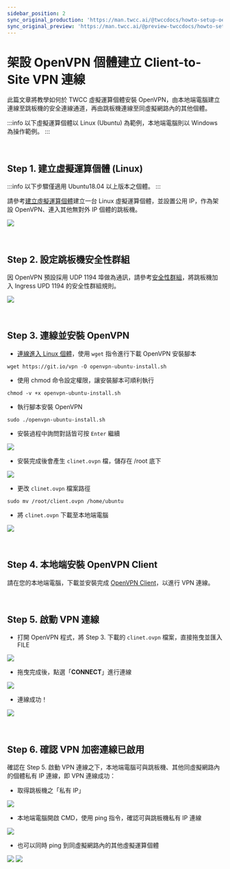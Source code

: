 ```yaml
---
sidebar_position: 2
sync_original_production: 'https://man.twcc.ai/@twccdocs/howto-setup-oepnvpn-client-to-site-vpn-zh' 
sync_original_preview: 'https://man.twcc.ai/@preview-twccdocs/howto-setup-oepnvpn-client-to-site-vpn-zh' 
---
```


# 架設 OpenVPN 個體建立 Client-to-Site VPN 連線

此篇文章將教學如何於 TWCC 虛擬運算個體安裝 OpenVPN，由本地端電腦建立連線至跳板機的安全連線通道，再由跳板機連線至同虛擬網路內的其他個體。

:::info
以下虛擬運算個體以 Linux (Ubuntu) 為範例，本地端電腦則以 Windows 為操作範例。
:::

<br/>

## Step 1. 建立虛擬運算個體 (Linux)

:::info
以下步驟僅適用 Ubuntu18.04 以上版本之個體。
:::


請參考[建立虛擬運算個體](https://man.twcc.ai/@twccdocs/guide-vcs-create-zh)建立一台 Linux 虛擬運算個體，並設置公用 IP，作為架設 OpenVPN、連入其他無對外 IP 個體的跳板機。

![](https://i.imgur.com/UZzRVMC.png)

<br/>


## Step 2. 設定跳板機安全性群組
因 OpenVPN 預設採用 UDP 1194 埠做為通訊，請參考[安全性群組](https://man.twcc.ai/@twccdocs/guide-vcs-sg-zh)，將跳板機加入 Ingress UPD 1194 的安全性群組規則。

![](https://i.imgur.com/56o4Til.png)

<br/>


## Step 3. 連線並安裝 OpenVPN

- [連線進入 Linux 個體](https://man.twcc.ai/@twccdocs/vcs-guide-connect-to-linux-from-windows-zh)，使用 `wget` 指令進行下載 OpenVPN 安裝腳本

```
wget https://git.io/vpn -O openvpn-ubuntu-install.sh
```

- 使用 chmod 命令設定權限，讓安裝腳本可順利執行

```
chmod -v +x openvpn-ubuntu-install.sh
```


- 執行腳本安裝 OpenVPN

```
sudo ./openvpn-ubuntu-install.sh
```

- 安裝過程中詢問對話皆可按 `Enter` 繼續

![](https://i.imgur.com/SUdRHXv.png)


- 安裝完成後會產生 `clinet.ovpn` 檔，儲存在 /root 底下

![](https://i.imgur.com/yZaye2D.png)


- 更改 `clinet.ovpn` 檔案路徑

```
sudo mv /root/client.ovpn /home/ubuntu
```


- 將 `clinet.ovpn` 下載至本地端電腦

![](https://i.imgur.com/8OqGSOr.png)

<br/>


## Step 4. 本地端安裝 OpenVPN Client

請在您的本地端電腦，下載並安裝完成 [OpenVPN Client](https://openvpn.net/vpn-client/)，以進行 VPN 連線。

<br/>


## Step 5. 啟動 VPN 連線

- 打開 OpenVPN 程式，將 Step 3. 下載的 `clinet.ovpn` 檔案，直接拖曳並匯入 FILE

![](https://cos.twcc.ai/SYS-MANUAL/uploads/upload_0052af78144363408630ea8ee7dd96f8.png)

- 拖曳完成後，點選「**CONNECT**」進行連線

![](https://i.imgur.com/uZD9gD1.png)


- 連線成功！

![](https://i.imgur.com/eec3eJT.png)

<br/>


## Step 6. 確認 VPN 加密連線已啟用

確認在 Step 5. 啟動 VPN 連線之下，本地端電腦可與跳板機、其他同虛擬網路內的個體私有 IP 連線，即 VPN 連線成功：

- 取得跳板機之「私有 IP」

![](https://cos.twcc.ai/SYS-MANUAL/uploads/upload_9516eae28be233d2a2e32f4b9a11c0cc.png)


- 本地端電腦開啟 CMD，使用 ping 指令，確認可與跳板機私有 IP 連線

![](https://cos.twcc.ai/SYS-MANUAL/uploads/upload_1ac71acfda06dcfd2ab139742284e280.png)

- 也可以同時 ping 到同虛擬網路內的其他虛擬運算個體

![](https://cos.twcc.ai/SYS-MANUAL/uploads/upload_309e93a516dbce476590ff44dd9568cb.png)
![](https://cos.twcc.ai/SYS-MANUAL/uploads/upload_aa4f7abd06e48bbcf008b1e06c648eac.png)